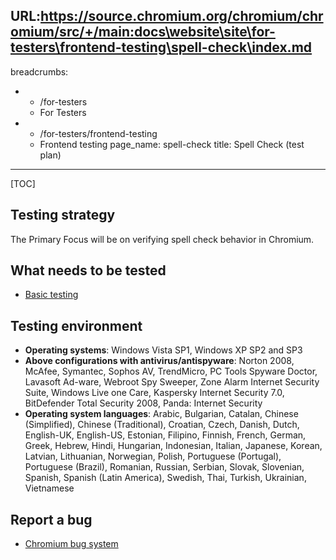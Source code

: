 URL:https://source.chromium.org/chromium/chromium/src/+/main:docs\website\site\for-testers\frontend-testing\spell-check\index.md
---
breadcrumbs:
- - /for-testers
  - For Testers
- - /for-testers/frontend-testing
  - Frontend testing
page_name: spell-check
title: Spell Check (test plan)
---

[TOC]

## Testing strategy

The Primary Focus will be on verifying spell check behavior in Chromium.

## What needs to be tested

*   [Basic
            testing](/for-testers/frontend-testing/spell-check/spell-check--basic-testing)

## Testing environment

*   **Operating systems**: Windows Vista SP1, Windows XP SP2 and SP3
*   **Above configurations with antivirus/antispyware**: Norton 2008,
            McAfee, Symantec, Sophos AV, TrendMicro, PC Tools Spyware Doctor,
            Lavasoft Ad-ware, Webroot Spy Sweeper, Zone Alarm Internet Security
            Suite, Windows Live one Care, Kaspersky Internet Security 7.0,
            BitDefender Total Security 2008, Panda: Internet Security
*   **Operating system languages**: Arabic, Bulgarian, Catalan, Chinese
            (Simplified), Chinese (Traditional), Croatian, Czech, Danish, Dutch,
            English-UK, English-US, Estonian, Filipino, Finnish, French, German,
            Greek, Hebrew, Hindi, Hungarian, Indonesian, Italian, Japanese,
            Korean, Latvian, Lithuanian, Norwegian, Polish, Portuguese
            (Portugal), Portuguese (Brazil), Romanian, Russian, Serbian, Slovak,
            Slovenian, Spanish, Spanish (Latin America), Swedish, Thai, Turkish,
            Ukrainian, Vietnamese

## Report a bug

*   [Chromium bug system](https://issues.chromium.org/new)
